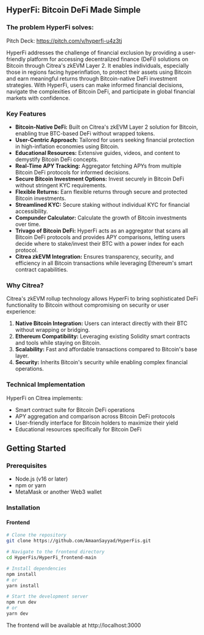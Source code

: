 ## HyperFi: Bitcoin DeFi Made Simple

### The problem HyperFi solves:
Pitch Deck: https://pitch.com/v/hyperfi-u4z3tj

HyperFi addresses the challenge of financial exclusion by providing a user-friendly platform for accessing decentralized finance (DeFi) solutions on Bitcoin through Citrea's zkEVM Layer 2. It enables individuals, especially those in regions facing hyperinflation, to protect their assets using Bitcoin and earn meaningful returns through Bitcoin-native DeFi investment strategies. With HyperFi, users can make informed financial decisions, navigate the complexities of Bitcoin DeFi, and participate in global financial markets with confidence.

### Key Features

- **Bitcoin-Native DeFi:** Built on Citrea's zkEVM Layer 2 solution for Bitcoin, enabling true BTC-based DeFi without wrapped tokens.
- **User-Centric Approach:** Tailored for users seeking financial protection in high-inflation economies using Bitcoin.
- **Educational Resources:** Extensive guides, videos, and content to demystify Bitcoin DeFi concepts.
- **Real-Time APY Tracking:** Aggregator fetching APYs from multiple Bitcoin DeFi protocols for informed decisions.
- **Secure Bitcoin Investment Options:** Invest securely in Bitcoin DeFi without stringent KYC requirements.
- **Flexible Returns:** Earn flexible returns through secure and protected Bitcoin investments.
- **Streamlined KYC:** Secure staking without individual KYC for financial accessibility.
- **Compunder Calculator:** Calculate the growth of Bitcoin investments over time.
- **Trivago of Bitcoin DeFi:** HyperFi acts as an aggregator that scans all Bitcoin DeFi protocols and provides APY comparisons, letting users decide where to stake/invest their BTC with a power index for each protocol.
- **Citrea zkEVM Integration:** Ensures transparency, security, and efficiency in all Bitcoin transactions while leveraging Ethereum's smart contract capabilities.

### Why Citrea?

Citrea's zkEVM rollup technology allows HyperFi to bring sophisticated DeFi functionality to Bitcoin without compromising on security or user experience:

1. **Native Bitcoin Integration:** Users can interact directly with their BTC without wrapping or bridging.
2. **Ethereum Compatibility:** Leveraging existing Solidity smart contracts and tools while staying on Bitcoin.
3. **Scalability:** Fast and affordable transactions compared to Bitcoin's base layer.
4. **Security:** Inherits Bitcoin's security while enabling complex financial operations.

### Technical Implementation

HyperFi on Citrea implements:
- Smart contract suite for Bitcoin DeFi operations
- APY aggregation and comparison across Bitcoin DeFi protocols
- User-friendly interface for Bitcoin holders to maximize their yield
- Educational resources specifically for Bitcoin DeFi

## Getting Started

### Prerequisites

- Node.js (v16 or later)
- npm or yarn
- MetaMask or another Web3 wallet

### Installation

#### Frontend

```bash
# Clone the repository
git clone https://github.com/AmaanSayyad/HyperFis.git

# Navigate to the frontend directory
cd HyperFis/HyperFi_frontend-main

# Install dependencies
npm install
# or
yarn install

# Start the development server
npm run dev
# or
yarn dev
```

The frontend will be available at http://localhost:3000
